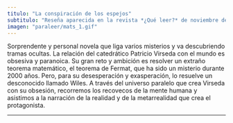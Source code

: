 ```yaml
---
titulo: "La conspiración de los espejos"
subtitulo: "Reseña aparecida en la revista *¿Qué leer?* de noviembre de 2008"
imagen: "paraleer/mats_1.gif"
---
```

Sorprendente y personal novela que liga varios misterios y va descubriendo
tramas ocultas. La relación del catedrático Patricio Virseda con el mundo es
obsesiva y paranoica. Su gran reto y ambición es resolver un extraño teorema
matemático, el teorema de Fermat, que ha sido un misterio durante 2000 años.
Pero, para su desesperación y exasperación, lo resuelve un desconocido
llamado Wiles. A través del universo paralelo que crea Virseda con su
obsesión, recorremos los recovecos de la mente humana y asistimos a la
narración de la realidad y de la metarrealidad que crea el protagonista.

* * *
